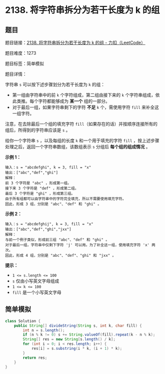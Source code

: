 # 2138. 将字符串拆分为若干长度为 k 的组

## 题目

题目链接：[2138. 将字符串拆分为若干长度为 k 的组 - 力扣（LeetCode）](https://leetcode.cn/problems/divide-a-string-into-groups-of-size-k/description/)

题目难度：1273

题目标签：简单模拟

题目详情：

字符串 `s` 可以按下述步骤划分为若干长度为 `k` 的组：

- 第一组由字符串中的前 `k` 个字符组成，第二组由接下来的 `k` 个字符串组成，依此类推。每个字符都能够成为 **某一个** 组的一部分。
- 对于最后一组，如果字符串剩下的字符 **不足** `k` 个，需使用字符 `fill` 来补全这一组字符。

注意，在去除最后一个组的填充字符 `fill`（如果存在的话）并按顺序连接所有的组后，所得到的字符串应该是 `s` 。

给你一个字符串 `s` ，以及每组的长度 `k` 和一个用于填充的字符 `fill` ，按上述步骤处理之后，返回一个字符串数组，该数组表示 `s` 分组后 **每个组的组成情况** 。

**示例 1：**

```
输入：s = "abcdefghi", k = 3, fill = "x"
输出：["abc","def","ghi"]
解释：
前 3 个字符是 "abc" ，形成第一组。
接下来 3 个字符是 "def" ，形成第二组。
最后 3 个字符是 "ghi" ，形成第三组。
由于所有组都可以由字符串中的字符完全填充，所以不需要使用填充字符。
因此，形成 3 组，分别是 "abc"、"def" 和 "ghi" 。
```

**示例 2：**

```
输入：s = "abcdefghij", k = 3, fill = "x"
输出：["abc","def","ghi","jxx"]
解释：
与前一个例子类似，形成前三组 "abc"、"def" 和 "ghi" 。
对于最后一组，字符串中仅剩下字符 'j' 可以用。为了补全这一组，使用填充字符 'x' 两次。
因此，形成 4 组，分别是 "abc"、"def"、"ghi" 和 "jxx" 。
```

**提示：**

- `1 <= s.length <= 100`
- `s` 仅由小写英文字母组成
- `1 <= k <= 100`
- `fill` 是一个小写英文字母



## 简单模拟

``` java
class Solution {
    public String[] divideString(String s, int k, char fill) {
        int n = s.length();
        if (n % k != 0) s += String.valueOf(fill).repeat(k - n % k);
        String[] res = new String[s.length() / k];
        for (int i = 0; i < res.length; i++) {
            res[i] = s.substring(i * k, (i + 1) * k);
        }
        return res;
    }
}
```